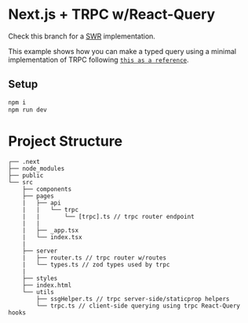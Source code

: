 # Next.js + TRPC w/React-Query

Check this branch for a [SWR](https://github.com/mattcarlotta/trpc-example/tree/feat/use-swr) implementation.

This example shows how you can make a typed query using a minimal implementation of TRPC following [`this as a reference`](https://trpc.io/docs/nextjs).

## Setup

```bash
npm i
npm run dev
```

# Project Structure

```
┌── .next
├── node_modules
├── public
└── src
    ├── components
    ├── pages
    |   ├── api
    |   |   └── trpc
    |   |       └── [trpc].ts // trpc router endpoint
    |   |
    |   ├── _app.tsx
    |   └── index.tsx
    |
    ├── server
    |   ├── router.ts // trpc router w/routes
    |   └── types.ts // zod types used by trpc
    |
    ├── styles
    ├── index.html
    └── utils
        ├── ssgHelper.ts // trpc server-side/staticprop helpers
        └── trpc.ts // client-side querying using trpc React-Query hooks
```
